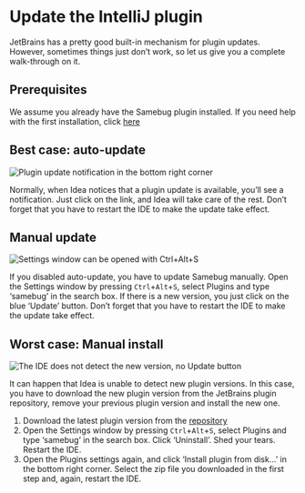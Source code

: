 # Update the IntelliJ plugin

JetBrains has a pretty good built-in mechanism for plugin updates. However,
sometimes things just don’t work, so let us give you a complete walk-through on it.

## Prerequisites

We assume you already have the Samebug plugin installed. If you need help with the first installation, click [here](/guide/integration/intellij-idea/install)

## Best case: auto-update

![](https://samebug.io/static/images/docs/update-plugin-popup.png "Plugin update notification in the bottom right corner")

Normally, when Idea notices that a plugin update is available, you’ll see a notification. Just click on the link, and Idea will take care of the rest. Don’t forget that you have to restart the IDE to make the update take effect.

## Manual update

![](https://samebug.io/static/images/docs/settings-plugins.png "Settings window can be opened with Ctrl+Alt+S")

If you disabled auto-update, you have to update Samebug manually. Open the Settings window by pressing `Ctrl`+`Alt`+`S`, select Plugins and type ‘samebug’ in the search box. If there is a new version, you just click on the blue ‘Update’ button. Don’t forget that you have to restart the IDE to make the update take effect.

## Worst case: Manual install

![](https://samebug.io/static/images/docs/settings-plugins-remove.png "The IDE does not detect the new version, no Update button")

It can happen that Idea is unable to detect new plugin versions. In this case, you have to download the new plugin version from the JetBrains plugin repository, remove your previous plugin version and install the new one.

1. Download the latest plugin version from the [repository](https://plugins.jetbrains.com/plugin/8174-samebug)
2. Open the Settings window by pressing `Ctrl`+`Alt`+`S`, select Plugins and type ‘samebug’ in the search box. Click ‘Uninstall’. Shed your tears. Restart the IDE.
3. Open the Plugins settings again, and click ‘Install plugin from disk…’ in the bottom right corner. Select the zip file you downloaded in the first step and, again, restart the IDE.
